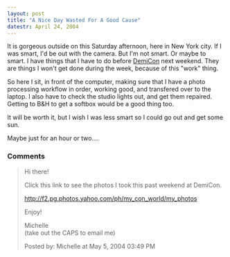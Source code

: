 ```yaml
---
layout: post
title: "A Nice Day Wasted For A Good Cause"
datestr: April 24, 2004
---
```


It is gorgeous outside on this Saturday afternoon, here in New York city.  If I was smart, I'd be out with the camera.  But I'm not smart.  Or maybe to smart.  I have things that I have to do before <a href="http://www.demicon.org">DemiCon</a> next weekend.  They are things I won't get done during the week, because of this "work" thing.

So here I sit, in front of the computer, making sure that I have a photo processing workflow in order, working good, and transfered over to the laptop.  I also have to check the studio lights out, and get them repaired.  Getting to B&H to get a softbox would be a good thing too.

It will be worth it, but I wish I was less smart so I could go out and get some sun.

Maybe just for an hour or two....

### Comments

<blockquote>
Hi there!

Click this link to see the photos I took this past weekend at DemiCon.

<a href="http://f2.pg.photos.yahoo.com/ph/my_con_world/my_photos">http://f2.pg.photos.yahoo.com/ph/my_con_world/my_photos</a>

Enjoy!

Michelle<br />
(take out the CAPS to email me)
<div class="comment-meta">Posted by: Michelle at May  5, 2004 03:49 PM</div> </blockquote>

